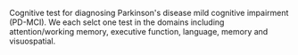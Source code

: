 Cognitive test for diagnosing Parkinson's disease mild cognitive impairment (PD-MCI). We each selct one test in the domains including attention/working memory, executive function, language, memory and visuospatial.
